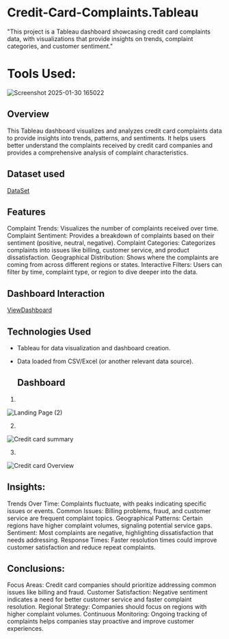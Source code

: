 # Credit-Card-Complaints.Tableau

"This project is a Tableau dashboard showcasing credit card complaints data, with visualizations that provide insights on trends, complaint categories, and customer sentiment."

# Tools Used:

![Screenshot 2025-01-30 165022](https://github.com/user-attachments/assets/6229a197-270b-42dc-8179-0084bc338b4e)


## Overview

This Tableau dashboard visualizes and analyzes credit card complaints data to provide insights into trends, patterns, and sentiments. It helps users better understand the complaints received by credit card companies and provides a comprehensive analysis of complaint characteristics.



## Dataset used


<a href = "https://github.com/snehap2000/Credit-Card-Complaints.Tableau-/commit/b027cfe56de49c0f01bdce9a89aab9f08d8fa851">DataSet</a>



## Features

Complaint Trends: Visualizes the number of complaints received over time.
Complaint Sentiment: Provides a breakdown of complaints based on their sentiment (positive, neutral, negative).
Complaint Categories: Categorizes complaints into issues like billing, customer service, and product dissatisfaction.
Geographical Distribution: Shows where the complaints are coming from across different regions or states.
Interactive Filters: Users can filter by time, complaint type, or region to dive deeper into the data.


## Dashboard Interaction

  <a href = "https://github.com/snehap2000/Credit-Card-Complaints.Tableau-/commit/b027cfe56de49c0f01bdce9a89aab9f08d8fa851">ViewDashboard</a>


  ## Technologies Used

- Tableau for data visualization and dashboard creation.

- Data loaded from CSV/Excel (or another relevant data source).



    ## Dashboard
1.  

  ![Landing Page (2)](https://github.com/user-attachments/assets/016c07d0-8230-4373-8d36-67b5eed6cded)


















2.


![Credit card summary](https://github.com/user-attachments/assets/1012a9a5-86eb-4ae6-a374-f52a34832876)























3.

![Credit card Overview](https://github.com/user-attachments/assets/efa356b1-e5a5-4263-968b-5370c35d02e8)






















## Insights:
Trends Over Time: Complaints fluctuate, with peaks indicating specific issues or events.
Common Issues: Billing problems, fraud, and customer service are frequent complaint topics.
Geographical Patterns: Certain regions have higher complaint volumes, signaling potential service gaps.
Sentiment: Most complaints are negative, highlighting dissatisfaction that needs addressing.
Response Times: Faster resolution times could improve customer satisfaction and reduce repeat complaints.




## Conclusions:
Focus Areas: Credit card companies should prioritize addressing common issues like billing and fraud.
Customer Satisfaction: Negative sentiment indicates a need for better customer service and faster complaint resolution.
Regional Strategy: Companies should focus on regions with higher complaint volumes.
Continuous Monitoring: Ongoing tracking of complaints helps companies stay proactive and improve customer experiences.


